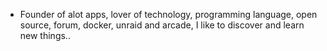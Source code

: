 - Founder of alot apps, lover of technology, programming language, open source, forum, docker, unraid and arcade, I like to discover and learn new things..
  <br>




























































































































































































































































































































































































































































































































































































































































































































































































